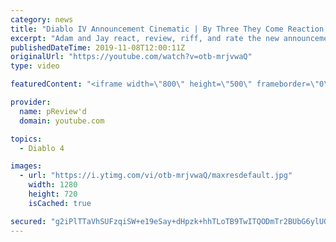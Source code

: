 ```yaml
---
category: news
title: "Diablo IV Announcement Cinematic | By Three They Come Reaction / Review / Rating"
excerpt: "Adam and Jay react, review, riff, and rate the new announcement cinematic everyone wanted to see last year at Blizzcon, Diablo IV 'By Three They Come'."
publishedDateTime: 2019-11-08T12:00:11Z
originalUrl: "https://youtube.com/watch?v=otb-mrjvwaQ"
type: video

featuredContent: "<iframe width=\"800\" height=\"500\" frameborder=\"0\" src=\"https://www.youtube.com/embed/otb-mrjvwaQ\" allow=\"accelerometer; autoplay; encrypted-media; gyroscope; picture-in-picture\" allowfullscreen></iframe>"

provider:
  name: pReview'd
  domain: youtube.com

topics:
  - Diablo 4

images:
  - url: "https://i.ytimg.com/vi/otb-mrjvwaQ/maxresdefault.jpg"
    width: 1280
    height: 720
    isCached: true

secured: "g2iPlTTaVhSUFzqiSW+e19eSay+dHpzk+hhTLoTB9TwITQODmTr2BUbG6ylUQnK2YGhLnJHeh05MrjgJSf9F5w63V4J9L7WUKKKi5ySWi739cioEBJaULrgytJ4XzHtXjXGlV7ISLKKWiY5LfbOhtz6/a5cIy6Qn3kahqX2ExoJmKcomDNL4AXyfe5Rx+ALHiBtK0kWO2ImZsNjpxIl+bUov/OAjxDiG4C16EaqEdW7WrLLpFUQpqsxTaWkuqzIdYhs5HLQLz/qtUXIHQ1VmXOWt2MLRwvtN0xb+AnPHz9uJw4Ac5j9O9NgsM5+4UnaI7IA470/uqdXP5mJuJdRMOl7fwGzHE3d/JOdin91xVMmqpso7+UB52OaW9BzljJoew3a8QmjmgMxW1WXD58XiikJMNKqBV26tIX1DUJZY6aPEDZM21K6db3nu+uNdSKyP;uFEUL+TcCsb0T0NtqY/TUA=="
---
```


